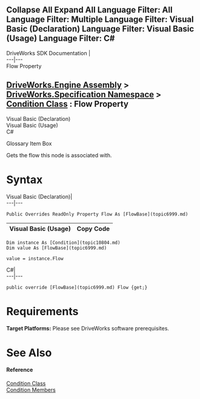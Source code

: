 Collapse All Expand All Language Filter: All  Language Filter: Multiple  Language Filter: Visual Basic (Declaration) Language Filter: Visual Basic (Usage) Language Filter: C#  
---  
DriveWorks SDK Documentation  |   
---|---  
Flow Property   
  
[DriveWorks.Engine Assembly](topic2156.md) > [DriveWorks.Specification Namespace](topic10764.md) > [Condition Class](topic10804.md) : Flow Property  
---  
  
Visual Basic (Declaration)    
Visual Basic (Usage)    
C# 

Glossary Item Box

Gets the flow this node is associated with. 

# Syntax

Visual Basic (Declaration)|   
---|---  
      
    
    Public Overrides ReadOnly Property Flow As [FlowBase](topic6999.md)  
  
Visual Basic (Usage)| Copy Code  
---|---  
      
    
    Dim instance As [Condition](topic10804.md)
    Dim value As [FlowBase](topic6999.md)
     
    value = instance.Flow  
  
C#|   
---|---  
      
    
    public override [FlowBase](topic6999.md) Flow {get;}  
  
# Requirements

**Target Platforms:** Please see DriveWorks software prerequisites.

# See Also

#### Reference

[Condition Class](topic10804.md)   
[Condition Members](topic10805.md)


